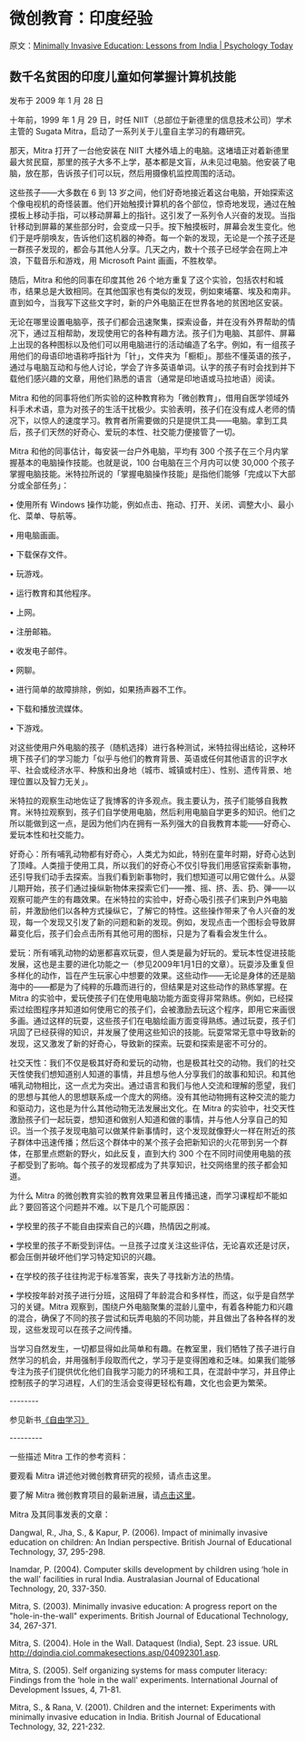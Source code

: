 # 微创教育：印度经验

原文：[Minimally Invasive Education: Lessons from India | Psychology Today](https://www.psychologytoday.com/us/blog/freedom-learn/200901/minimally-invasive-education-lessons-india)

## 数千名贫困的印度儿童如何掌握计算机技能

发布于 2009 年 1 月 28 日

十年前，1999 年 1 月 29 日，时任 NIIT（总部位于新德里的信息技术公司）学术主管的 Sugata Mitra，启动了一系列关于儿童自主学习的有趣研究。

那天，Mitra 打开了一台他安装在 NIIT 大楼外墙上的电脑。这堵墙正对着新德里最大贫民窟，那里的孩子大多不上学，基本都是文盲，从未见过电脑。他安装了电脑，放在那，告诉孩子们可以玩，然后用摄像机监控周围的活动。

这些孩子——大多数在 6 到 13 岁之间，他们好奇地接近着这台电脑，开始探索这个像电视机的奇怪装置。他们开始触摸计算机的各个部位，惊奇地发现，通过在触摸板上移动手指，可以移动屏幕上的指针。这引发了一系列令人兴奋的发现。当指针移动到屏幕的某些部分时，会变成一只手。按下触摸板时，屏幕会发生变化。他们于是呼朋唤友，告诉他们这机器的神奇。每一个新的发现，无论是一个孩子还是一群孩子发现的，都会与其他人分享。几天之内，数十个孩子已经学会在网上冲浪，下载音乐和游戏，用 Microsoft Paint 画画，不胜枚举。

随后，Mitra 和他的同事在印度其他 26 个地方重复了这个实验，包括农村和城市，结果总是大致相同。在其他国家也有类似的发现，例如柬埔寨、埃及和南非。直到如今，当我写下这些文字时，新的户外电脑正在世界各地的贫困地区安装。

无论在哪里设置电脑亭，孩子们都会迅速聚集，探索设备，并在没有外界帮助的情况下，通过互相帮助，发现使用它的各种有趣方法。孩子们为电脑、其部件、屏幕上出现的各种图标以及他们可以用电脑进行的活动编造了名字。例如，有一组孩子用他们的母语印地语称呼指针为「针」，文件夹为「橱柜」。那些不懂英语的孩子，通过与电脑互动和与他人讨论，学会了许多英语单词。认字的孩子有时会找到并下载他们感兴趣的文章，用他们熟悉的语言（通常是印地语或马拉地语）阅读。

Mitra  和他的同事将他们所实验的这种教育称为「微创教育」，借用自医学领域外科手术术语，意为对孩子的生活干扰极少。实验表明，孩子们在没有成人老师的情况下，以惊人的速度学习。教育者所需要做的只是提供工具——电脑。拿到工具后，孩子们天然的好奇心、爱玩的本性、社交能力便接管了一切。

Mitra 和他的同事估计，每安装一台户外电脑，平均有 300 个孩子在三个月内掌握基本的电脑操作技能。也就是说，100 台电脑在三个月内可以使 30,000 个孩子掌握电脑技能。米特拉所说的「掌握电脑操作技能」是指他们能够「完成以下大部分或全部任务」：

• 使用所有 Windows 操作功能，例如点击、拖动、打开、关闭、调整大小、最小化、菜单、导航等。

• 用电脑画画。

• 下载保存文件。

• 玩游戏。

• 运行教育和其他程序。

• 上网。

• 注册邮箱。

• 收发电子邮件。

• 网聊。

• 进行简单的故障排除，例如，如果扬声器不工作。

• 下载和播放流媒体。

• 下游戏。

对这些使用户外电脑的孩子（随机选择）进行各种测试，米特拉得出结论，这种环境下孩子们的学习能力「似乎与他们的教育背景、英语或任何其他语言的识字水平、社会或经济水平、种族和出身地（城市、城镇或村庄）、性别、遗传背景、地理位置以及智力无关」。

米特拉的观察生动地佐证了我博客的许多观点。我主要认为，孩子们能够自我教育。米特拉观察到，孩子们自学使用电脑，然后利用电脑自学更多的知识。他们之所以能做到这一点，是因为他们内在拥有一系列强大的自我教育本能——好奇心、爱玩本性和社交能力。

好奇心：所有哺乳动物都有好奇心，人类尤为如此，特别在童年时期，好奇心达到了顶峰。人类擅于使用工具，所以我们的好奇心不仅引导我们用感官探索新事物，还引导我们动手去探索。当我们看到新事物时，我们想知道可以用它做什么。从婴儿期开始，孩子们通过操纵新物体来探索它们——推、摇、挤、丢、扔、弹——以观察可能产生的有趣效果。在米特拉的实验中，好奇心吸引孩子们来到户外电脑前，并激励他们以各种方式操纵它，了解它的特性。这些操作带来了令人兴奋的发现，每一个发现又引发了新的问题和新的发现。例如，发现点击一个图标会导致屏幕变化后，孩子们会点击所有其他可用的图标，只是为了看看会发生什么。

爱玩：所有哺乳动物的幼崽都喜欢玩耍，但人类是最为好玩的。爱玩本性促进技能发展，这也是主要的进化功能之一（参见2009年1月1日的文章）。玩耍涉及重复但多样化的动作，旨在产生玩家心中想要的效果。这些动作——无论是身体的还是脑海中的——都是为了纯粹的乐趣而进行的，但结果是对这些动作的熟练掌握。在 Mitra 的实验中，爱玩使孩子们在使用电脑功能方面变得非常熟练。例如，已经探索过绘图程序并知道如何使用它的孩子们，会被激励去玩这个程序，即用它来画很多画。通过这样的玩耍，这些孩子们在电脑绘画方面变得熟练。通过玩耍，孩子们巩固了已经获得的知识，并发展了使用这些知识的技能。玩耍常常无意中导致新的发现，这又激发了新的好奇心，导致新的探索。玩耍和探索是密不可分的。

社交天性：我们不仅是极其好奇和爱玩的动物，也是极其社交的动物。我们的社交天性使我们想知道别人知道的事情，并且想与他人分享我们的故事和知识。和其他哺乳动物相比，这一点尤为突出。通过语言和我们与他人交流和理解的愿望，我们的思想与其他人的思想联系成一个庞大的网络。没有其他动物拥有这种交流的能力和驱动力，这也是为什么其他动物无法发展出文化。在 Mitra 的实验中，社交天性激励孩子们一起玩耍，想知道和做别人知道和做的事情，并与他人分享自己的知识。当一个孩子发现电脑可以做某件新事情时，这个发现就像野火一样在附近的孩子群体中迅速传播；然后这个群体中的某个孩子会把新知识的火花带到另一个群体，在那里点燃新的野火，如此反复，直到大约 300 个在不同时间使用电脑的孩子都受到了影响。每个孩子的发现都成为了共享知识，社交网络里的孩子都会知道。

为什么 Mitra 的微创教育实验的教育效果显著且传播迅速，而学习课程却不能如此？要回答这个问题并不难。以下是几个可能原因：

• 学校里的孩子不能自由探索自己的兴趣，热情因之削减。

• 学校里的孩子不断受到评估。一旦孩子过度关注这些评估，无论喜欢还是讨厌，都会压倒并破坏他们学习特定知识的兴趣。

• 在学校的孩子往往拘泥于标准答案，丧失了寻找新方法的热情。

• 学校按年龄对孩子进行分班，这阻碍了年龄混合和多样性，而这，似乎是自然学习的关键。Mitra 观察到，围绕户外电脑聚集的混龄儿童中，有着各种能力和兴趣的混合，确保了不同的孩子尝试和玩弄电脑的不同功能，并且做出了各种各样的发现，这些发现可以在孩子之间传播。

当学习自然发生，一切都显得如此简单和有趣。在教室里，我们牺牲了孩子进行自然学习的机会，并用强制手段取而代之，学习于是变得困难和乏味。如果我们能够专注为孩子们提供优化他们自我学习能力的环境和工具，在混龄中学习，并且停止控制孩子的学习进程，人们的生活会变得更轻松有趣，文化也会更为繁荣。

\--------

参见新书[《自由学习》](http://www.freetolearnbook.com/)

\---------

一些描述 Mitra 工作的参考资料：

要观看 Mitra 讲述他对微创教育研究的视频，请点击这里。

要了解 Mitra 微创教育项目的最新进展，请[点击这里](http://www.hole-in-the-wall.com/)。

Mitra 及其同事发表的文章：

Dangwal, R., Jha, S., & Kapur, P. (2006). Impact of minimally invasive education on children: An Indian perspective. British Journal of Educational Technology, 37, 295-298.

Inamdar, P. (2004). Computer skills development by children using ‘hole in the wall' facilities in rural India. Australasian Journal of Educational Technology, 20, 337-350.

Mitra, S. (2003). Minimally invasive education: A progress report on the "hole-in-the-wall" experiments. British Journal of Educational Technology, 34, 267-371.

Mitra, S. (2004). Hole in the Wall. Dataquest (India), Sept. 23 issue. URL http://dqindia.ciol.commakesections.asp/04092301.asp.

Mitra, S. (2005). Self organizing systems for mass computer literacy: Findings from the ‘hole in the wall' experiments. International Journal of Development Issues, 4, 71-81.

Mitra, S., & Rana, V. (2001). Children and the internet: Experiments with minimally invasive education in India. British Journal of Educational Technology, 32, 221-232.